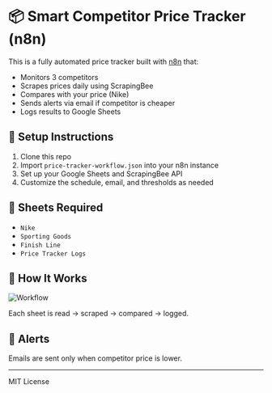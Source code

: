 # 📦 Smart Competitor Price Tracker (n8n)

This is a fully automated price tracker built with [n8n](https://n8n.io) that:

- Monitors 3 competitors
- Scrapes prices daily using ScrapingBee
- Compares with your price (Nike)
- Sends alerts via email if competitor is cheaper
- Logs results to Google Sheets

## 🔧 Setup Instructions

1. Clone this repo
2. Import `price-tracker-workflow.json` into your n8n instance
3. Set up your Google Sheets and ScrapingBee API
4. Customize the schedule, email, and thresholds as needed

## 🧾 Sheets Required

- `Nike`
- `Sporting Goods`
- `Finish Line`
- `Price Tracker Logs`

## 🧠 How It Works

![Workflow](./screenshots/workflow.png)

Each sheet is read → scraped → compared → logged.

## 📩 Alerts

Emails are sent only when competitor price is lower.

---

MIT License
